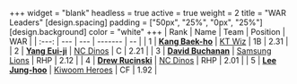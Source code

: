 +++
widget = "blank"
headless = true
active = true
weight = 2
title = "WAR Leaders"
[design.spacing]
padding = ["50px", "25%", "0px", "25%"]
[design.background]
color = "white"
+++
| Rank | Name | Team | Position | WAR |
| :---: | --- | --- | ------- | -- |
| 1 | [**Kang Baek-ho**](/players/11863) | [KT Wiz](/teams/KTWiz) | 1B | 2.31 |
| 2 | [**Yang Eui-ji**](/players/215) | [NC Dinos](/teams/NCDinos) | C | 2.21 |
| 3 | [**David Buchanan**](/players/13683) | [Samsung Lions](/teams/SamsungLions) | RHP | 2.12 |
| 4 | [**Drew Rucinski**](/players/12920) | [NC Dinos](/teams/NCDinos) | RHP | 2.01 |
| 5 | [**Lee Jung-hoo**](/players/10673) | [Kiwoom Heroes](/teams/KiwoomHeroes) | CF | 1.92 |
